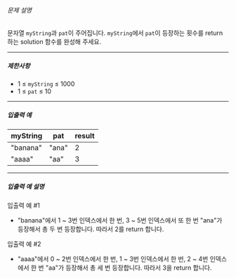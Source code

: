 
###### 문제 설명


문자열 `myString`과 `pat`이 주어집니다. `myString`에서 `pat`이 등장하는 횟수를 return 하는 solution 함수를 완성해 주세요.




---


##### 제한사항


* 1 ≤ `myString` ≤ 1000
* 1 ≤ `pat` ≤ 10




---


##### 입출력 예




| myString | pat | result |
| --- | --- | --- |
| "banana" | "ana" | 2 |
| "aaaa" | "aa" | 3 |




---


##### 입출력 예 설명


입출력 예 #1


* "banana"에서 1 ~ 3번 인덱스에서 한 번, 3 ~ 5번 인덱스에서 또 한 번 "ana"가 등장해서 총 두 번 등장합니다. 따라서 2를 return 합니다.


입출력 예 #2


* "aaaa"에서 0 ~ 2번 인덱스에서 한 번, 1 ~ 3번 인덱스에서 한 번, 2 ~ 4번 인덱스에서 한 번 "aa"가 등장해서 총 세 번 등장합니다. 따라서 3을 return 합니다.



